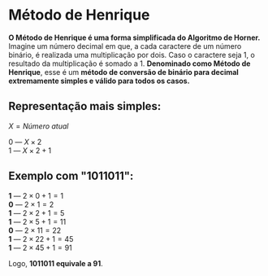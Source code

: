 # Método de Henrique

**O Método de Henrique é uma forma simplificada do Algoritmo de Horner.**
Imagine um número decimal em que, a cada caractere de um número binário, é realizada uma multiplicação por dois. Caso o caractere seja 1, o resultado da multiplicação é somado a 1. **Denominado como Método de Henrique**, esse é um **método de conversão de binário para decimal extremamente simples e válido para todos os casos.**

## Representação mais simples:

$X = Número\ atual$  
  
0 — $X × 2$  
1 — $X × 2 + 1$  

## Exemplo com "1011011":

**1** — $2 × 0 + 1 = 1$  
**0** — $2 × 1 = 2$  
**1** — $2 × 2 + 1 = 5$  
**1** — $2 × 5 + 1 = 11$  
**0** — $2 × 11 = 22$  
**1** — $2 × 22 + 1 = 45$  
**1** — $2 × 45 + 1 = 91$  

Logo, **1011011 equivale a 91**.

